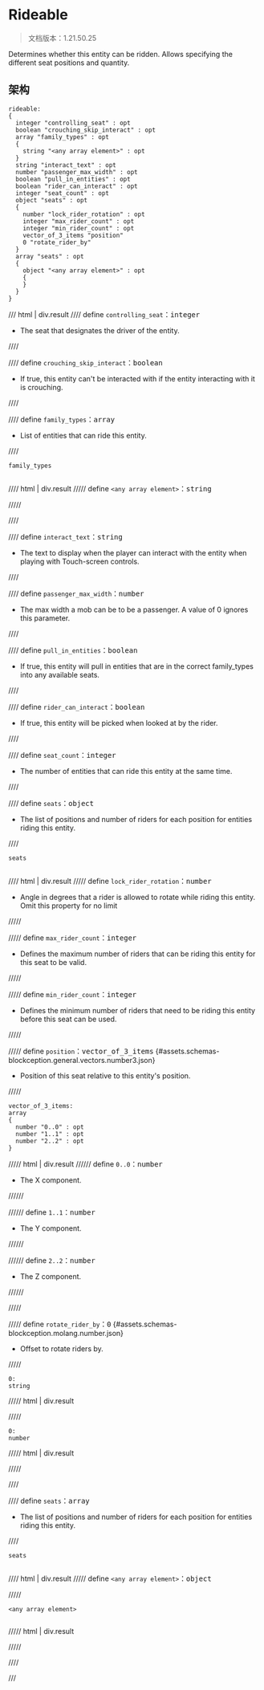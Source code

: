 # Rideable

> 文档版本：1.21.50.25

Determines whether this entity can be ridden. Allows specifying the different seat positions and quantity.

## 架构

```mcschema
rideable:
{
  integer "controlling_seat" : opt
  boolean "crouching_skip_interact" : opt
  array "family_types" : opt
  {
    string "<any array element>" : opt
  }
  string "interact_text" : opt
  number "passenger_max_width" : opt
  boolean "pull_in_entities" : opt
  boolean "rider_can_interact" : opt
  integer "seat_count" : opt
  object "seats" : opt
  {
    number "lock_rider_rotation" : opt
    integer "max_rider_count" : opt
    integer "min_rider_count" : opt
    vector_of_3_items "position"
    0 "rotate_rider_by"
  }
  array "seats" : opt
  {
    object "<any array element>" : opt
    {
    }
  }
}

```

/// html | div.result
//// define
`controlling_seat`：<samp>integer</samp>

- The seat that designates the driver of the entity.


////


//// define
`crouching_skip_interact`：<samp>boolean</samp>

- If true, this entity can't be interacted with if the entity interacting with it is crouching.


////


//// define
`family_types`：<samp>array</samp>

- List of entities that can ride this entity.


////

<div class="language-text highlight"><span class="filename"><code>family_types</code></span><pre id="__code_1"><span></span></pre></div>

//// html | div.result
///// define
`<any array element>`：<samp>string</samp>


/////


////


//// define
`interact_text`：<samp>string</samp>

- The text to display when the player can interact with the entity when playing with Touch-screen controls.


////


//// define
`passenger_max_width`：<samp>number</samp>

- The max width a mob can be to be a passenger. A value of 0 ignores this parameter.


////


//// define
`pull_in_entities`：<samp>boolean</samp>

- If true, this entity will pull in entities that are in the correct family_types into any available seats.


////


//// define
`rider_can_interact`：<samp>boolean</samp>

- If true, this entity will be picked when looked at by the rider.


////


//// define
`seat_count`：<samp>integer</samp>

- The number of entities that can ride this entity at the same time.


////


//// define
`seats`：<samp>object</samp>

- The list of positions and number of riders for each position for entities riding this entity.


////

<div class="language-text highlight"><span class="filename"><code>seats</code></span><pre id="__code_1"><span></span></pre></div>

//// html | div.result
///// define
`lock_rider_rotation`：<samp>number</samp>

- Angle in degrees that a rider is allowed to rotate while riding this entity. Omit this property for no limit


/////


///// define
`max_rider_count`：<samp>integer</samp>

- Defines the maximum number of riders that can be riding this entity for this seat to be valid.


/////


///// define
`min_rider_count`：<samp>integer</samp>

- Defines the minimum number of riders that need to be riding this entity before this seat can be used.


/////


///// define
`position`：<samp>vector_of_3_items</samp> {#assets.schemas-blockception.general.vectors.number3.json}

- Position of this seat relative to this entity's position.


/////

```mcschema
vector_of_3_items:
array
{
  number "0..0" : opt
  number "1..1" : opt
  number "2..2" : opt
}

```

///// html | div.result
////// define
`0..0`：<samp>number</samp>

- The X component.


//////


////// define
`1..1`：<samp>number</samp>

- The Y component.


//////


////// define
`2..2`：<samp>number</samp>

- The Z component.


//////


/////



///// define
`rotate_rider_by`：<samp>0</samp> {#assets.schemas-blockception.molang.number.json}

- Offset to rotate riders by.


/////

```mcschema
0:
string

```

///// html | div.result

/////


```mcschema
0:
number

```

///// html | div.result

/////




////


//// define
`seats`：<samp>array</samp>

- The list of positions and number of riders for each position for entities riding this entity.


////

<div class="language-text highlight"><span class="filename"><code>seats</code></span><pre id="__code_1"><span></span></pre></div>

//// html | div.result
///// define
`<any array element>`：<samp>object</samp>


/////

<div class="language-text highlight"><span class="filename"><code>&lt;any array element&gt;</code></span><pre id="__code_1"><span></span></pre></div>

///// html | div.result

/////


////



///

